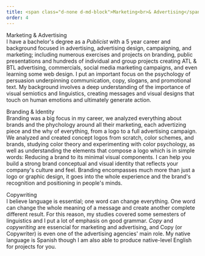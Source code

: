 ```yaml
---
title: <span class="d-none d-md-block">Marketing<br>& Advertising</span><span class="d-block d-md-none">Marketing<br>& Advertising</span>
order: 4
---
```


<p><span class="font-light">Marketing & Advertising</span><br>I have a bachelor's degree as a <em class="font-ultra-light text-italic">Publicist</em> with a 5 year career and background focused in advertising, advertising design, campaigning, and marketing; including numerous exercises and projects on branding, public presentations and hundreds of individual and group projects creating ATL & BTL advertising, commercials, social media marketing campaigns, and even learning<!-- some digital marketing and--> some web design. I put an important focus on the psychology of persuasion underpinning communication, <!--ads, -->copy, slogans, and promotional text. My background involves a deep understanding of the importance of visual semiotics and linguistics, creating messages and visual designs that touch on human emotions and ultimately generate action.</p>

<p><span class="font-light">Branding & Identity</span><br>Branding was a big focus in my career, we analyzed everything about brands and the phychology around all their marketing, each advertizing piece and the why of everything, from a logo to a full advertising campaign.<!-- <small class="font-ultra-light">- Even the colors i.e. in Mc Donals were decided by phychologists and publicists, and they have a why, they let you a sense of eagerness so you eat and go, you don't stay too much there; just one of thousands of examples. -</small>--> We analyzed and created concept logos from scratch, color schemes, and brands, studying color theory and experimenting with color psychology, as well as understanding the elements that compose a logo which is in simple words: Reducing a brand to its minimal visual components. I can help you build a strong brand conceptual and visual identity that reflects your company's culture and feel. Branding encompasses much more than just a logo or graphic design, it goes into the whole experience and the brand's recognition and positioning in people's minds.</p>

<p><span class="font-light">Copywriting</span><br>I believe language is essential; one word can change everything. One word can change the whole meaning of a message and create another complete different result. For this reason, my studies covered some semesters of linguistics and I put a lot of emphasis on good grammar. <em class="font-ultra-light text-italic">Copy</em> and <em class="font-ultra-light text-italic">copywriting</em> are essencial for marketing and advertising, and Copy (or Copywriter) is even one of the advertising agencies' main role. My native language is Spanish though I am also able to produce native-level English for projects for you.</p>
